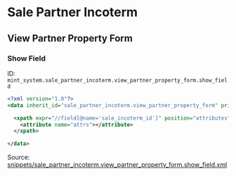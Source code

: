 # Sale Partner Incoterm
## View Partner Property Form  
### Show Field  
ID: `mint_system.sale_partner_incoterm.view_partner_property_form.show_field`  
```xml
<?xml version="1.0"?>
<data inherit_id="sale_partner_incoterm.view_partner_property_form" priority="50">

  <xpath expr="//field[@name='sale_incoterm_id']" position="attributes">
    <attribute name="attrs"></attribute>
  </xpath>

</data>

```
Source: [snippets/sale_partner_incoterm.view_partner_property_form.show_field.xml](https://github.com/Mint-System/Odoo-Development/tree/14.0/snippets/sale_partner_incoterm.view_partner_property_form.show_field.xml)

